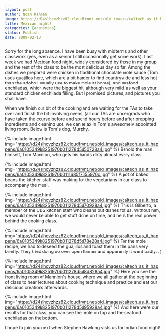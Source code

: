 ```yaml
---
layout: post
author: Noah Rahman
image: https://d24slhcvzhzz82.cloudfront.net/old_images/caltech_as_it_happens/6a0105349b8251970b011278d5d31928a4.jpg
title: Mexican night!
categories: [academics]
status: Publish
date: 2009-02-13
---
```



Sorry for the long absence. I have been busy with midterms and other classwork (yes, even as a senior I still occasionally get some work). Last week we had Mexican food night, widely considered by those in my group and the rest of the class to be the most delicious day so far. Among the dishes we prepared were chicken in traditional chocolate mole sauce (Tom uses guajillos here, which are a bit harder to find countrywide and less hot than the adobo I usually use to make mole at home), and seafood enchiladas, which were the biggest hit, although very mild, as well as your standard chicken enchilada filling. But I promised pictures, and pictures you shall have.

When we finish our bit of the cooking and are waiting for the TAs to
take over and finish the bit involving ovens, (all our TAs are
undergrads who have taken the course before and spend hours before and
after prepping ingredients and cleaning up), we can relax in Tom's
awesomely appointed living room. Below is Tom's dog, Murphy.


{% include image.html img="https://d24slhcvzhzz82.cloudfront.net/old_images/caltech_as_it_happens/6a0105349b8251970b011278d5d50728a4.jpg" %}
Behold the man himself, Tom Mannion, who gets his hands dirty almost every class.


{% include image.html img="https://d24slhcvzhzz82.cloudfront.net/old_images/caltech_as_it_happens/6a0105349b8251970b0111685f7655970c.jpg" %}
A pot of baked beans the kitchen staff was making for the vegetarians in our class to accompany the meal.


{% include image.html img="https://d24slhcvzhzz82.cloudfront.net/old_images/caltech_as_it_happens/6a0105349b8251970b011278d5d70928a4.jpg" %}
This is Gilberto, a member of the CDS kitchen staff who cleans out dishes for us. Without him, we would never be able to get stuff done on time, and he is the real power behind the cooking class.


{% include image.html img="https://d24slhcvzhzz82.cloudfront.net/old_images/caltech_as_it_happens/6a0105349b8251970b011278d5d78e28a4.jpg" %}
For the mole recipe, we had to deseed the guajillos and toast them in the pans very briefly. They tried doing so over open flames and apparently it went badly. :(


{% include image.html img="https://d24slhcvzhzz82.cloudfront.net/old_images/caltech_as_it_happens/6a0105349b8251970b011278d5d8d828a4.jpg" %}
Here you see the front living room of Mannion's house, where we all gather at the beginning of class to hear lectures about cooking technique and practice and eat our delicious creations afterwards.


{% include image.html img="https://d24slhcvzhzz82.cloudfront.net/old_images/caltech_as_it_happens/6a0105349b8251970b011278d5d95928a4.jpg" %}
And here were our results for that class, you can see the mole on top and the seafood enchiladas on the bottom.

I hope to join you next when Stephen Hawking vists us for Indian food night!
